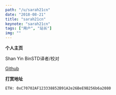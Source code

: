 ```yaml
---
path: "/u/sarah21cn"
date: "2018-08-21"
title: "sarah21cn"
keynote: "sarah21cn"
tags: ["用户", "站长"]
img: ""
---
```


**个人主页**

Shan Yin BinSTD译者/校对

[Github](https://github.com/sarah21cn)

**打赏地址**

    ETH: 0xC70702AF123338852B91A2e26BeE9B256b6a2080







